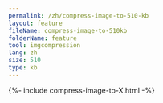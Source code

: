 ```yaml
---
permalink: /zh/compress-image-to-510-kb
layout: feature
fileName: compress-image-to-510kb
folderName: feature
tool: imgcompression
lang: zh
size: 510
type: kb
---
```


{%- include compress-image-to-X.html -%}
